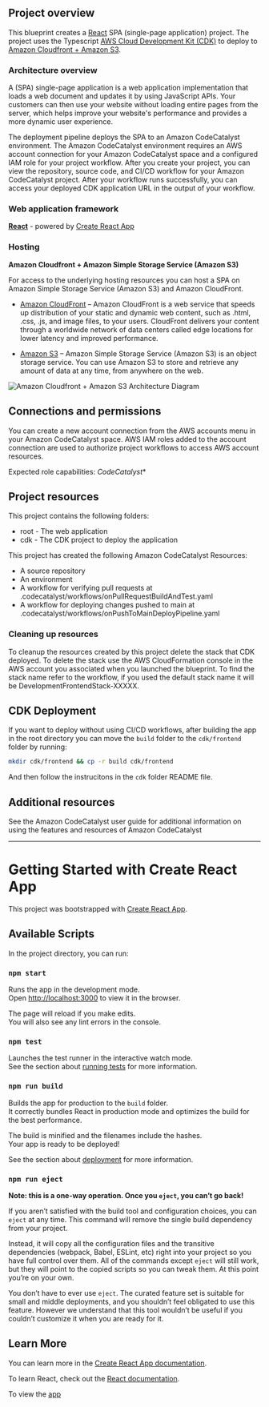## Project overview

This blueprint creates a [React](https://reactjs.org/) SPA (single-page application) project. The project uses the Typescript [AWS Cloud Development Kit (CDK)](https://aws.amazon.com/cdk/) to deploy to [Amazon Cloudfront + Amazon S3](https://aws.amazon.com/premiumsupport/knowledge-center/cloudfront-serve-static-website/).

### Architecture overview

A (SPA) single-page application is a web application implementation that loads a web document and updates it by using JavaScript APIs. Your customers can then use your website without loading entire pages from the server, which helps improve your website's performance and provides a more dynamic user experience. 

The deployment pipeline deploys the SPA to an Amazon CodeCatalyst environment. The Amazon CodeCatalyst environment requires an AWS account connection for your Amazon CodeCatalyst space and a configured IAM role for your project workflow. After you create your project, you can view the repository, source code, and CI/CD workflow for your Amazon CodeCatalyst project. After your workflow runs successfully, you can access your deployed CDK application URL in the output of your workflow.

### Web application framework

**[React](https://reactjs.org/)** - powered by [Create React App](https://create-react-app.dev/)

### Hosting

**Amazon Cloudfront + Amazon Simple Storage Service (Amazon S3)**

For access to the underlying hosting resources you can host a SPA on Amazon Simple Storage Service (Amazon S3) and Amazon CloudFront.

- [Amazon CloudFront](https://aws.amazon.com/cloudfront/) – Amazon CloudFront is a web service that speeds up distribution of your static and dynamic web content, such as .html, .css, .js, and image files, to your users. CloudFront delivers your content through a worldwide network of data centers called edge locations for lower latency and improved performance.

- [Amazon S3](https://aws.amazon.com/s3/) – Amazon Simple Storage Service (Amazon S3) is an object storage service. You can use Amazon S3 to store and retrieve any amount of data at any time, from anywhere on the web.

![Amazon Cloudfront + Amazon S3 Architecture Diagram](https://deyn4asqcu6xj.cloudfront.net/create-spa-cf-s3.png)

## Connections and permissions

You can create a new account connection from the AWS accounts menu in your Amazon CodeCatalyst space. AWS IAM roles added to the account connection are used to authorize project workflows to access AWS account resources.

Expected role capabilities: *CodeCatalyst**

## Project resources

This project contains the following folders:

- root - The web application
- cdk - The CDK project to deploy the application

This project has created the following Amazon CodeCatalyst Resources:

- A source repository
- An environment
- A workflow for verifying pull requests at .codecatalyst/workflows/onPullRequestBuildAndTest.yaml
- A workflow for deploying changes pushed to main at .codecatalyst/workflows/onPushToMainDeployPipeline.yaml

### Cleaning up resources

To cleanup the resources created by this project delete the stack that CDK deployed. To delete the stack use the AWS CloudFormation console in the AWS account you associated when you launched the blueprint. To find the stack name refer to the workflow, if you used the default stack name it will be DevelopmentFrontendStack-XXXXX.

## CDK Deployment

If you want to deploy without using CI/CD workflows, after building the app in the root directory you can move the `build` folder to the `cdk/frontend` folder by running:
```bash
mkdir cdk/frontend && cp -r build cdk/frontend
```
And then follow the instrucitons in the `cdk` folder README file.

## Additional resources

See the Amazon CodeCatalyst user guide for additional information on using the features and resources of Amazon CodeCatalyst

---

# Getting Started with Create React App

This project was bootstrapped with [Create React App](https://github.com/facebook/create-react-app).

## Available Scripts

In the project directory, you can run:

### `npm start`

Runs the app in the development mode.\
Open [http://localhost:3000](http://localhost:3000) to view it in the browser.

The page will reload if you make edits.\
You will also see any lint errors in the console.

### `npm test`

Launches the test runner in the interactive watch mode.\
See the section about [running tests](https://facebook.github.io/create-react-app/docs/running-tests) for more information.

### `npm run build`

Builds the app for production to the `build` folder.\
It correctly bundles React in production mode and optimizes the build for the best performance.

The build is minified and the filenames include the hashes.\
Your app is ready to be deployed!

See the section about [deployment](https://facebook.github.io/create-react-app/docs/deployment) for more information.

### `npm run eject`

**Note: this is a one-way operation. Once you `eject`, you can’t go back!**

If you aren’t satisfied with the build tool and configuration choices, you can `eject` at any time. This command will remove the single build dependency from your project.

Instead, it will copy all the configuration files and the transitive dependencies (webpack, Babel, ESLint, etc) right into your project so you have full control over them. All of the commands except `eject` will still work, but they will point to the copied scripts so you can tweak them. At this point you’re on your own.

You don’t have to ever use `eject`. The curated feature set is suitable for small and middle deployments, and you shouldn’t feel obligated to use this feature. However we understand that this tool wouldn’t be useful if you couldn’t customize it when you are ready for it.

## Learn More

You can learn more in the [Create React App documentation](https://facebook.github.io/create-react-app/docs/getting-started).

To learn React, check out the [React documentation](https://reactjs.org/).

To view the [app](https://d1onh3kqvbztmf.cloudfront.net)

